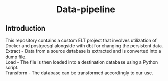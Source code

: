   <h1 align="center">Data-pipeline</h1>
  
## Introduction

This repository contains a custom ELT project that involves utilization of Docker and postgresql alongside with dbt for changing the persistent data.<br>
Extract - Data from a source database is extracted and is converted into a dump file.<br>
Load - The file is then loaded into a destination database using a Python script.<br>
Transform - The database can be transformed accordingly to our use.<br>
